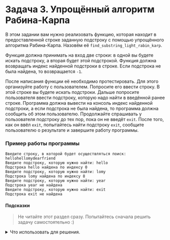 # Задача 3. Упрощённый алгоритм Рабина-Карпа
В этом задании вам нужно реализовать функцию, которая находит в предоставленной строке заданную подстроку с помощью упрощённого алгоритма Рабина-Карпа. Назовём её `find_substring_light_rabin_karp`.

Функция должна принимать на вход две строки: в одной вы будете искать подстроку, а вторая будет этой подстрокой. Функция должна возвращать индекс найденной подстроки в строке. Если подстрока не была найдена, то возвращается `-1`.

После написания функции её необходимо протестировать. Для этого организуйте работу с пользователем. Попросите его ввести строку. В этой строке вы будете искать подстроки.
Дальше попросите пользователя ввести подстроку, которую надо найти в введённой ранее строке. Программа должна вывести на консоль индекс найденной подстроки, а если подстрока не была найдена, то программа должна сообщить об этом пользователю.
Продолжайте спрашивать у пользователя подстроку до тех пор, пока он не введёт `exit`. После того, как он ввёл `exit`, попытайтесь найти подстроку `exit`, сообщите пользователю о результате и завершите работу программы.

### Пример работы программы

```
Введите строку, в которой будет осуществляться поиск: hellohellomydearfriend
Введите подстроку, которую нужно найти: hello
Подстрока hello найдена по индексу 0
Введите подстроку, которую нужно найти: lomy
Подстрока lomy найдена по индексу 8
Введите подстроку, которую нужно найти: year
Подстрока year не найдена
Введите подстроку, которую нужно найти: exit
Подстрока exit не найдена
```
#### Подсказки

> Не читайте этот раздел сразу. Попытайтесь сначала решить задачу самостоятельно :)

<details>

<summary>Что использовать для решения.</summary>

Сигнатура функции будет выглядеть так: `int find_substring_light_rabin_karp(std::string source, std::string substring)`.

Упрощённый алгоритм Рабина-Карпа подробно расписан в лекции.

</details>
